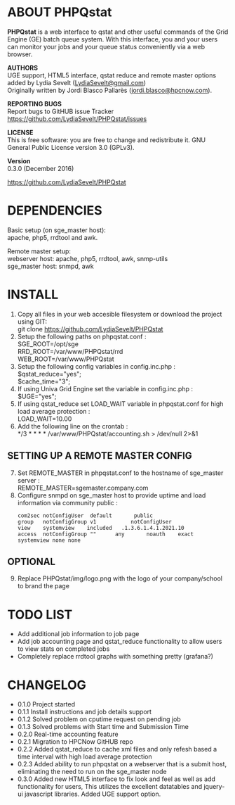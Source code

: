ABOUT PHPQstat
==============================================
**PHPQstat** is a web interface to qstat and other useful commands of the Grid Engine (GE) batch queue system.
With this interface, you and your users can monitor your jobs and your queue status conveniently via a web browser.

**AUTHORS**  
UGE support, HTML5 interface, qstat reduce and remote master options added by Lydia Sevelt (LydiaSevelt@gmail.com)  
Originally written by Jordi Blasco Pallarès (jordi.blasco@hpcnow.com).

**REPORTING BUGS**  
Report bugs to GitHUB issue Tracker https://github.com/LydiaSevelt/PHPQstat/issues

**LICENSE**  
This is free software: you are free to change and redistribute it. GNU General Public License version 3.0 (GPLv3).

**Version**  
0.3.0 (December 2016)

https://github.com/LydiaSevelt/PHPQstat

DEPENDENCIES
==============================================
Basic setup (on sge_master host):  
apache, php5, rrdtool and awk.

Remote master setup:  
webserver host: apache, php5, rrdtool, awk, snmp-utils  
sge_master host: snmpd, awk  

INSTALL
==============================================
1. Copy all files in your web accesible filesystem or download the project using GIT:  
  git clone https://github.com/LydiaSevelt/PHPQstat
2. Setup the following paths on phpqstat.conf :  
  SGE_ROOT=/opt/sge  
  RRD_ROOT=/var/www/PHPQstat/rrd  
  WEB_ROOT=/var/www/PHPQstat  
3. Setup the following config variables in config.inc.php :  
    $qstat_reduce="yes";  
    $cache_time="3";  
4. If using Univa Grid Engine set the variable in config.inc.php :  
    $UGE="yes";  
5. If using qstat_reduce set LOAD_WAIT variable in phpqstat.conf for high load average protection :  
    LOAD_WAIT=10.00  
6. Add the following line on the crontab :  
    */3 * * * * /var/www/PHPQstat/accounting.sh > /dev/null 2>&1

  SETTING UP A REMOTE MASTER CONFIG
  ----------------------------------------------
7. Set REMOTE_MASTER in phpqstat.conf to the hostname of sge_master server :  
    REMOTE_MASTER=sgemaster.company.com  
8. Configure snmpd on sge_master host to provide uptime and load information via community public :  
    ```
    com2sec notConfigUser  default       public  
    group   notConfigGroup v1           notConfigUser  
    view    systemview    included   .1.3.6.1.4.1.2021.10  
    access  notConfigGroup ""      any       noauth    exact  systemview none none  
    ```
    
  OPTIONAL
  ----------------------------------------------
9. Replace PHPQstat/img/logo.png with the logo of your company/school to brand the page  

TODO LIST
==============================================
* Add additional job information to job page
* Add job accounting page and qstat_reduce functionality to allow users to view stats on completed jobs
* Completely replace rrdtool graphs with something pretty (grafana?)

CHANGELOG
==============================================
* 0.1.0 Project started
* 0.1.1 Install instructions and job details support
* 0.1.2 Solved problem on cputime request on pending job
* 0.1.3 Solved problems with Start time and Submission Time
* 0.2.0 Real-time accounting feature
* 0.2.1 Migration to HPCNow GitHUB repo
* 0.2.2 Added qstat_reduce to cache xml files and only refesh based a time interval with high load average protection
* 0.2.3 Added ability to run phpqstat on a webserver that is a submit host, eliminating the need to run on the sge_master node
* 0.3.0 Added new HTML5 interface to fix look and feel as well as add functionality for users, This utilizes the excellent datatables and jquery-ui javascript libraries. Added UGE support option.
